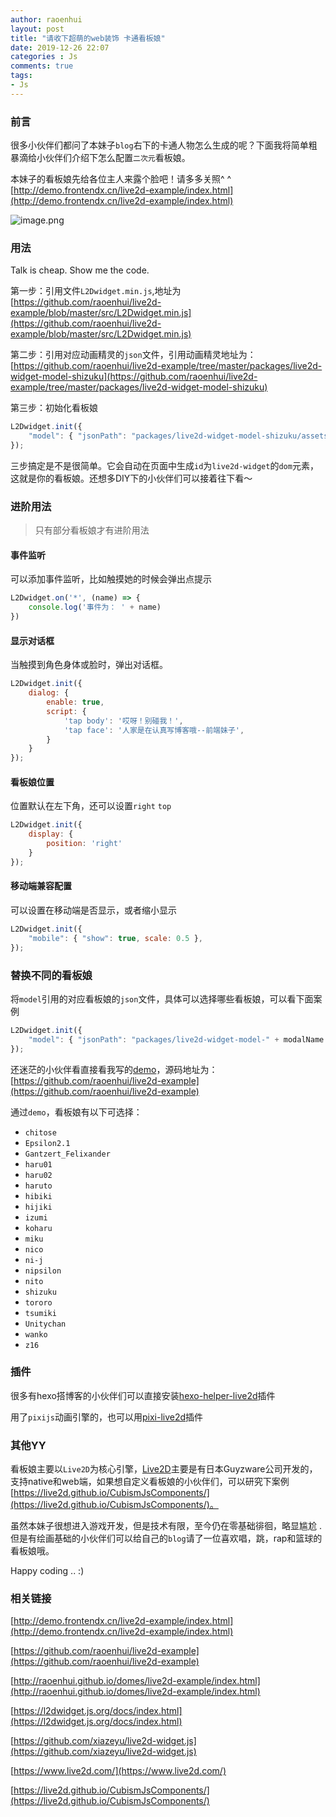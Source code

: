 ```yaml
---
author: raoenhui
layout: post
title: "请收下超萌的web装饰 卡通看板娘"
date: 2019-12-26 22:07
categories : Js
comments: true
tags:
- Js
---
```


### 前言

很多小伙伴们都问了本妹子`blog`右下的卡通人物怎么生成的呢？下面我将简单粗暴滴给小伙伴们介绍下怎么配置`二次元`看板娘。

本妹子的看板娘先给各位主人来露个脸吧！请多多关照^ ^
[http://demo.frontendx.cn/live2d-example/index.html](http://demo.frontendx.cn/live2d-example/index.html)

![image.png](https://raoenhui.github.io/images/191226/1.jpg)

### 用法

Talk is cheap. Show me the code.

第一步：引用文件`L2Dwidget.min.js`,地址为[https://github.com/raoenhui/live2d-example/blob/master/src/L2Dwidget.min.js](https://github.com/raoenhui/live2d-example/blob/master/src/L2Dwidget.min.js)

第二步：引用对应动画精灵的`json`文件，引用动画精灵地址为：[https://github.com/raoenhui/live2d-example/tree/master/packages/live2d-widget-model-shizuku](https://github.com/raoenhui/live2d-example/tree/master/packages/live2d-widget-model-shizuku)

第三步：初始化看板娘
```javascript
L2Dwidget.init({
    "model": { "jsonPath": "packages/live2d-widget-model-shizuku/assets/shizuku.model.json" }
});
```
三步搞定是不是很简单。它会自动在页面中生成`id`为`live2d-widget`的`dom`元素，这就是你的看板娘。还想多DIY下的小伙伴们可以接着往下看～

### 进阶用法

> 只有部分看板娘才有进阶用法

#### 事件监听

可以添加事件监听，比如触摸她的时候会弹出点提示
```javascript
L2Dwidget.on('*', (name) => {
    console.log('事件为： ' + name)
})
```
#### 显示对话框

当触摸到角色身体或脸时，弹出对话框。
```javascript
L2Dwidget.init({
    dialog: {
        enable: true,
        script: {
            'tap body': '哎呀！别碰我！',
            'tap face': '人家是在认真写博客哦--前端妹子',
        }
    }
});
```
#### 看板娘位置

位置默认在左下角，还可以设置`right` `top`
```javascript
L2Dwidget.init({
    display: {
        position: 'right'
    }
});
```
#### 移动端兼容配置

可以设置在移动端是否显示，或者缩小显示
```javascript
L2Dwidget.init({
    "mobile": { "show": true, scale: 0.5 },
});
```

### 替换不同的看板娘

将`model`引用的对应看板娘的`json`文件，具体可以选择哪些看板娘，可以看下面案例
```javascript
L2Dwidget.init({
    "model": { "jsonPath": "packages/live2d-widget-model-" + modalName + "/assets/" + selectId + ".model.json" }
});
```

还迷茫的小伙伴看直接看我写的[demo](http://raoenhui.github.io/domes/live2d-example/index.html)，源码地址为：[https://github.com/raoenhui/live2d-example](https://github.com/raoenhui/live2d-example)

通过`demo`，看板娘有以下可选择：
  - `chitose`
  - `Epsilon2.1`
  - `Gantzert_Felixander`
  - `haru01`
  - `haru02`
  - `haruto`
  - `hibiki`
  - `hijiki`
  - `izumi`
  - `koharu`
  - `miku`
  - `nico`
  - `ni-j`
  - `nipsilon`
  - `nito`
  - `shizuku`
  - `tororo`
  - `tsumiki`
  - `Unitychan`
  - `wanko`
  - `z16`

### 插件

很多有hexo搭博客的小伙伴们可以直接安装[hexo-helper-live2d](https://github.com/EYHN/hexo-helper-live2d)插件

用了`pixijs`动画引擎的，也可以用[pixi-live2d](https://github.com/avgjs/pixi-live2d)插件

### 其他YY

看板娘主要以`Live2D`为核心引擎，[Live2D](https://live2d.github.io/)主要是有日本Guyzware公司开发的，支持native和web端，如果想自定义看板娘的小伙伴们，可以研究下案例[https://live2d.github.io/CubismJsComponents/](https://live2d.github.io/CubismJsComponents/)。

虽然本妹子很想进入游戏开发，但是技术有限，至今仍在零基础徘徊，略显尴尬 .但是有绘画基础的小伙伴们可以给自己的`blog`请了一位喜欢唱，跳，rap和篮球的看板娘哦。


Happy coding .. :)

### 相关链接

[http://demo.frontendx.cn/live2d-example/index.html](http://demo.frontendx.cn/live2d-example/index.html)

[https://github.com/raoenhui/live2d-example](https://github.com/raoenhui/live2d-example)

[http://raoenhui.github.io/domes/live2d-example/index.html](http://raoenhui.github.io/domes/live2d-example/index.html)

[https://l2dwidget.js.org/docs/index.html](https://l2dwidget.js.org/docs/index.html)

[https://github.com/xiazeyu/live2d-widget.js](https://github.com/xiazeyu/live2d-widget.js)

[https://www.live2d.com/](https://www.live2d.com/)

[https://live2d.github.io/CubismJsComponents/](https://live2d.github.io/CubismJsComponents/)


